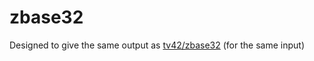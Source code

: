 # zbase32

Designed to give the same output as [tv42/zbase32](https://github.com/tv42/zbase32) (for the same input)
